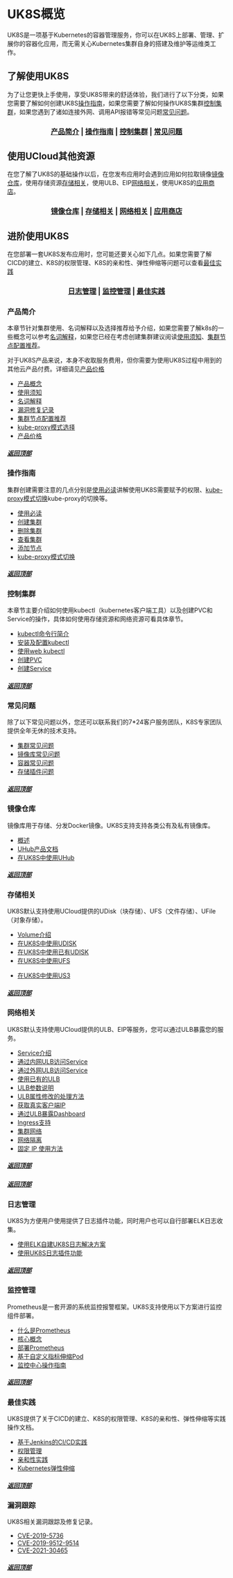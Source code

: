 # UK8S概览

UK8S是一项基于Kubernetes的容器管理服务，你可以在UK8S上部署、管理、扩展你的容器化应用，而无需关心Kubernetes集群自身的搭建及维护等运维类工作。

## 了解使用UK8S

为了让您更快上手使用，享受UK8S带来的舒适体验，我们进行了以下分类，如果您需要了解如何创建UK8S[操作指南](#操作指南)，如果您需要了解如何操作UK8S集群[控制集群](#控制集群)，如果您遇到了诸如连接外网、调用API报错等常见问题[常见问题](#常见问题)。

### <center> [产品简介](#产品简介) | [操作指南](#操作指南) | [控制集群](#控制集群) | [常见问题](#常见问题) </center>

## 使用UCloud其他资源

在您了解了UK8S的基础操作以后，在您发布应用时会遇到应用如何拉取镜像[镜像仓库](#镜像仓库)，使用存储资源[存储相关](#存储相关)，使用ULB、EIP[网络相关](#网络相关)，使用UK8S的[应用商店](#应用商店)。

### <center> [镜像仓库](#镜像仓库) | [存储相关](#存储相关) | [网络相关](#网络相关) | [应用商店](#应用商店) </center>

## 进阶使用UK8S

在您部署一套UK8S发布应用时，您可能还要关心如下几点。如果您需要了解CICD的建立、K8S的权限管理、K8S的亲和性、弹性伸缩等问题可以查看[最佳实践](#最佳实践)

### <center> [日志管理](#日志管理) | [监控管理](#监控管理) | [最佳实践](#最佳实践) </center>

### 产品简介

本章节针对集群使用、名词解释以及选择推荐给予介绍，如果您需要了解k8s的一些概念可以参考[名词解释](/uk8s/introduction/concept)，如果您已经在考虑创建集群建议阅读[使用须知](/uk8s/introduction/restriction)、[集群节点配置推荐](/uk8s/introduction/node_requirements)。

对于UK8S产品来说，本身不收取服务费用，但你需要为使用UK8S过程中用到的其他云产品付费。详细请见[产品价格](/uk8s/price)

- [产品概念](/uk8s/introduction/whatisuk8s)
- [使用须知](/uk8s/introduction/restriction)
- [名词解释](/uk8s/introduction/concept)
- [漏洞修复记录](/uk8s/introduction/vulnerability/README)
- [集群节点配置推荐](/uk8s/introduction/node_requirements)
- [kube-proxy模式选择](/uk8s/userguide/kubeproxy_mode)
- [产品价格](/uk8s/price)

##### [返回顶部](#UK8S概览)

### 操作指南

集群创建需要注意的几点分别是[使用必读](/uk8s/userguide/before_start)讲解使用UK8S需要赋予的权限、[kube-proxy模式切换](/uk8s/userguide/kubeproxy_edit)kube-proxy的切换等。

- [使用必读](/uk8s/userguide/before_start)
- [创建集群](/uk8s/userguide/createcluster)
- [删除集群](/uk8s/userguide/deletecluster)
- [查看集群](/uk8s/userguide/describecluster)
- [添加节点](/uk8s/userguide/addnode)
- [kube-proxy模式切换](/uk8s/userguide/kubeproxy_edit)

##### [返回顶部](#UK8S概览)

### 控制集群

本章节主要介绍如何使用kubectl（kubernetes客户端工具）以及创建PVC和Service的操作，具体如何使用存储资源和网络资源可看具体章节。

- [kubectl命令行简介](/uk8s/manageviakubectl/intro_of_kubectl)
- [安装及配置kubectl](/uk8s/manageviakubectl/connectviakubectl)
- [使用web kubectl](/uk8s/manageviakubectl/webterminal)
- [创建PVC](/uk8s/manageviakubectl/createpvc)
- [创建Service](/uk8s/manageviakubectl/createservice)

##### [返回顶部](#UK8S概览)

### 常见问题

除了以下常见问题以外，您还可以联系我们的7*24客户服务团队，K8S专家团队提供全年无休的技术支持。

- [集群常见问题](/uk8s/q/cluster)
- [镜像库常见问题](/uk8s/q/registry)
- [容器常见问题](/uk8s/q/container)
- [存储插件问题](/uk8s/q/storage)

##### [返回顶部](#UK8S概览)

### 镜像仓库

镜像库用于存储、分发Docker镜像。UK8S支持支持各类公有及私有镜像库。

- [概述](/uk8s/dockerhub/outline)
- [UHub产品文档](uhub/README)
- [在UK8S中使用UHub](uk8s/dockerhub/using_uhub_in_uk8s)

##### [返回顶部](#UK8S概览)

### 存储相关

UK8S默认支持使用UCloud提供的UDisk（块存储）、UFS（文件存储）、UFile（对象存储）。

- [Volume介绍](/uk8s/volume/intro)
- [在UK8S中使用UDISK](/uk8s/volume/udisk)
- [在UK8S中使用已有UDISK](/uk8s/volume/statusudisk)
- [在UK8S中使用UFS](/uk8s/volume/ufs)

<!-- * [动态PV使用UFS](/uk8s/volume/dynamic_ufs) -->

- [在UK8S中使用US3](/uk8s/volume/ufile)

##### [返回顶部](#UK8S概览)

### 网络相关

UK8S默认支持使用UCloud提供的ULB、EIP等服务，您可以通过ULB暴露您的服务。

- [Service介绍](/uk8s/service/intro)
- [通过内网ULB访问Service](/uk8s/service/internalservice)
- [通过外网ULB访问Service](/uk8s/service/externalservice)
- [使用已有的ULB](/uk8s/service/ulb_designation)
- [ULB参数说明](/uk8s/service/annotations)
- [ULB属性修改的处理方法](/uk8s/service/change_ulb_name)
- [获取真实客户端IP](/uk8s/service/getresourceip)
- [通过ULB暴露Dashboard](/uk8s/service/dashboard)
- [Ingress支持](/uk8s/service/ingress/README)
- [集群网络](/uk8s/network/uk8s_network)
- [网络隔离](/uk8s/network/networkpolicy)
- [固定 IP 使用方法](/uk8s/network/static_ip)

##### [返回顶部](#UK8S概览)

<!-- ### 应用商店

UK8S为方便用户快速部署常用的应用组件，提供了应用商店功能，用户可以通过进入UK8S集群查看到应用商店，使用Helm进行安装部署。

* [关于应用商店](/uk8s/helm/abouthelm)
* [安装使用应用商店](/uk8s/helm/init)
* [安装应用](/uk8s/helm/install)
* [管理应用](/uk8s/helm/manager)
* [一键安装应用](/uk8s/helm/installapp) -->

##### [返回顶部](#UK8S概览)

### 日志管理

UK8S为方便用户使用提供了日志插件功能，同时用户也可以自行部署ELK日志收集。

- [使用ELK自建UK8S日志解决方案](/uk8s/log/elastic_filebeat_kibana_solution)
- [使用UK8S日志插件功能](/uk8s/log/ELKplugin)

##### [返回顶部](#UK8S概览)

### 监控管理

Prometheus是一套开源的系统监控报警框架。UK8S支持使用以下方案进行监控组件部署。

- [什么是Prometheus](/uk8s/monitor/prometheus/intro)
- [核心概念](/uk8s/monitor/prometheus/concept)
- [部署Prometheus](/uk8s/monitor/prometheus/installprometheus)
- [基于自定义指标伸缩Pod](/uk8s/monitor/prometheus/autoscale_on_custom_metrics.md)
- [监控中心操作指南](/uk8s/monitor/prometheusplugin/intro.md)

##### [返回顶部](#UK8S概览)

### 最佳实践

UK8S提供了关于CICD的建立、K8S的权限管理、K8S的亲和性、弹性伸缩等实践操作文档。

- [基于Jenkins的CI/CD实践](/uk8s/bestpractice/cicd)
- [权限管理](/uk8s/bestpractice/authorization/README)
- [亲和性实践](/uk8s/bestpractice/affinity)
- [Kubernetes弹性伸缩](/uk8s/administercluster/autoscaling/README)

##### [返回顶部](#UK8S概览)

### 漏洞跟踪

UK8S相关漏洞跟踪及修复记录。

- [CVE-2019-5736](/uk8s/vulnerability/cve-2019-5736.md)
- [CVE-2019-9512-9514](/uk8s/vulnerability/cve-2019-9512-9514.md)
- [CVE-2021-30465](/uk8s/vulnerability/cve-2021-30465.md)

##### [返回顶部](#UK8S概览)
